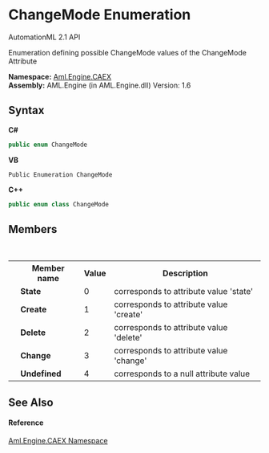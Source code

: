 # ChangeMode Enumeration
AutomationML 2.1 API 

Enumeration defining possible ChangeMode values of the ChangeMode Attribute

**Namespace:**&nbsp;<a href="N_Aml_Engine_CAEX">Aml.Engine.CAEX</a><br />**Assembly:**&nbsp;AML.Engine (in AML.Engine.dll) Version: 1.6

## Syntax

**C#**<br />
``` C#
public enum ChangeMode
```

**VB**<br />
``` VB
Public Enumeration ChangeMode
```

**C++**<br />
``` C++
public enum class ChangeMode
```


## Members
&nbsp;<table><tr><th></th><th>Member name</th><th>Value</th><th>Description</th></tr><tr><td /><td target="F:Aml.Engine.CAEX.ChangeMode.State">**State**</td><td>0</td><td>corresponds to attribute value 'state'</td></tr><tr><td /><td target="F:Aml.Engine.CAEX.ChangeMode.Create">**Create**</td><td>1</td><td>corresponds to attribute value 'create'</td></tr><tr><td /><td target="F:Aml.Engine.CAEX.ChangeMode.Delete">**Delete**</td><td>2</td><td>corresponds to attribute value 'delete'</td></tr><tr><td /><td target="F:Aml.Engine.CAEX.ChangeMode.Change">**Change**</td><td>3</td><td>corresponds to attribute value 'change'</td></tr><tr><td /><td target="F:Aml.Engine.CAEX.ChangeMode.Undefined">**Undefined**</td><td>4</td><td>corresponds to a null attribute value</td></tr></table>

## See Also


#### Reference
<a href="N_Aml_Engine_CAEX">Aml.Engine.CAEX Namespace</a><br />